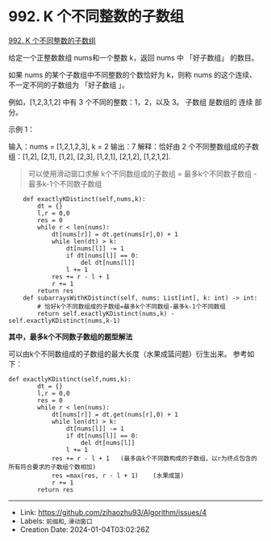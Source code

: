 # 992. K 个不同整数的子数组

[992. K 个不同整数的子数组](https://leetcode.cn/problems/subarrays-with-k-different-integers/)

给定一个正整数数组 nums和一个整数 k，返回 nums 中 「好子数组」 的数目。

如果 nums 的某个子数组中不同整数的个数恰好为 k，则称 nums 的这个连续、不一定不同的子数组为 「好子数组 」。

例如，[1,2,3,1,2] 中有 3 个不同的整数：1，2，以及 3。
子数组 是数组的 连续 部分。

 

示例 1：

输入：nums = [1,2,1,2,3], k = 2
输出：7
解释：恰好由 2 个不同整数组成的子数组：[1,2], [2,1], [1,2], [2,3], [1,2,1], [2,1,2], [1,2,1,2].


> 可以使用滑动窗口求解
> k个不同数组成的子数组 = 最多k个不同数子数组 - 最多k-1个不同数子数组

```
    def exactlyKDistinct(self,nums,k):
        dt = {}
        l,r = 0,0
        res = 0
        while r < len(nums):
            dt[nums[r]] = dt.get(nums[r],0) + 1
            while len(dt) > k:
                dt[nums[l]] -= 1
                if dt[nums[l]] == 0:
                    del dt[nums[l]]
                l += 1
            res += r - l + 1
            r += 1
        return res
    def subarraysWithKDistinct(self, nums: List[int], k: int) -> int:
        # 恰好k个不同数组成的子数组=最多k个不同数组-最多k-1个不同数组
        return self.exactlyKDistinct(nums,k) - self.exactlyKDistinct(nums,k-1)
```
**其中，最多k个不同数子数组的题型解法**

可以由k个不同数组成的子数组的最大长度（水果成篮问题）衍生出来。
参考如下：
```
def exactlyKDistinct(self,nums,k):
        dt = {}
        l,r = 0,0
        res = 0
        while r < len(nums):
            dt[nums[r]] = dt.get(nums[r],0) + 1
            while len(dt) > k:
                dt[nums[l]] -= 1
                if dt[nums[l]] == 0:
                    del dt[nums[l]]
                l += 1
            res += r - l + 1   (最多由k个不同数构成的子数组，以r为终点包含的所有符合要求的子数组个数相加)
            res =max(res, r - l + 1)    (水果成篮)
            r += 1
        return res
```

---

* Link: https://github.com/zihaozhu93/Algorithm/issues/4
* Labels: `前缀和`, `滑动窗口`
* Creation Date: 2024-01-04T03:02:26Z
